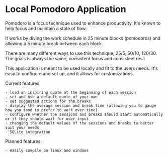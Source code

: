# Local Pomodoro Application

Pomodoro is a focus technique used to enhance productivity. It's known to help focus and maintain a state of flow.

It works by diving the work schedule in 25 minute blocks (pomodoros) and allowing a 5 minute break between each block.

There are many different ways to use this technique, 25/5, 50/10, 120/30. The goals is always the same, consistent focus and consistent rest.

This application is meant to be used locally and fit to the users needs. It's easy to configure and set up, and it allows for customizations.

Current features:

    - load an inspiring quote at the beginning of each session
    - set and use a default quote of your own
    - set suggested actions for the breaks
    - display the average session and break time (allowing you to gauge how you tend to prefer to work over time)
    - configure whether the sessions and breaks should start automatically or if they should wait for user input
    - changing the default values of the sessions and breaks to better suit your needs
    - SQLite integration

Planned features:

    - easily compile on linux and windows
